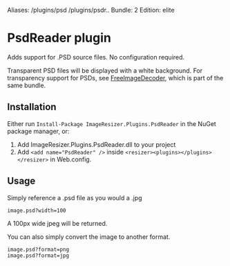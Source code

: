 Aliases: /plugins/psd /plugins/psdr..
Bundle: 2
Edition: elite

# PsdReader plugin

Adds support for .PSD source files. No configuration required.

Transparent PSD files will be displayed with a white background. For transparency support for PSDs, see [FreeImageDecoder](/plugins/freeimage), which is part of the same bundle.

## Installation

Either run `Install-Package ImageResizer.Plugins.PsdReader` in the NuGet package manager, or:

1. Add ImageResizer.Plugins.PsdReader.dll to your project
2. Add `<add name="PsdReader" />` inside `<resizer><plugins></plugins></resizer>` in Web.config.

## Usage

Simply reference a .psd file as you would a .jpg

	image.psd?width=100

A 100px wide jpeg will be returned. 

You can also simply convert the image to another format.

	image.psd?format=png
	image.psd?format=jpg